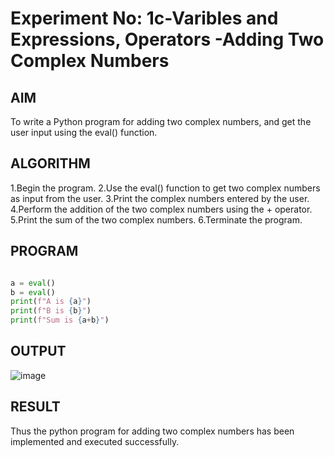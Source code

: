 # Experiment No: 1c-Varibles and Expressions, Operators -Adding Two Complex Numbers

## AIM
To write a Python program for adding two complex numbers, and get the user input using the eval() function.

## ALGORITHM
1.Begin the program.
2.Use the eval() function to get two complex numbers as input from the user.
3.Print the complex numbers entered by the user.
4.Perform the addition of the two complex numbers using the + operator.
5.Print the sum of the two complex numbers.
6.Terminate the program.

## PROGRAM
```python

a = eval()
b = eval()
print(f"A is {a}")
print(f"B is {b}")
print(f"Sum is {a+b}")

```

## OUTPUT
![image](https://github.com/user-attachments/assets/d7e50f28-d1c0-42f8-b48c-dbb04647de52)



## RESULT
Thus the python program for  adding two complex numbers has been implemented and executed successfully.

